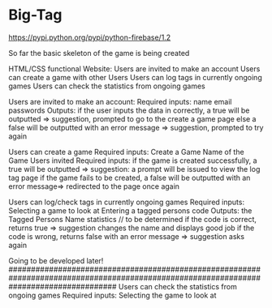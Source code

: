 # Big-Tag

https://pypi.python.org/pypi/python-firebase/1.2

So far the basic skeleton of the game is being created

HTML/CSS functional Website: 
  Users are invited to make an account
  Users can create a game with other Users
  Users can log tags in currently ongoing games
  Users can check the statistics from ongoing games
  
Users are invited to make an account:
 Required inputs:
    name
    email
    passwords
 Outputs:
    if the user inputs the data in correctly, a true will be outputted => suggestion, prompted to go to the create a game page
    else a false will be outputted with an error message => suggestion, prompted to try again
  
Users can create a game
  Required inputs:
    Create a Game
    Name of the Game
    Users invited
  Required inputs:
      if the game is created successfully, a true will be outputted => suggestion: a prompt will be issued to view the log tag page
      if the game fails to be created, a false will be outputted with an error message=> redirected to the page once again
  
Users can log/check tags in currently ongoing games
  Required inputs:
      Selecting a game to look at
      Entering a tagged persons code
  Outputs:
      the Tagged Persons Name
      statistics // to be determined
      if the code is correct, returns true => suggestion changes the name and displays good job
      if the code is wrong, returns false  with an error message => suggestion asks again 
  
  
Going to be developed later!
########################################################################################################################################
Users can check the statistics from ongoing games
  Required inputs: 
    Selecting the game to look at
